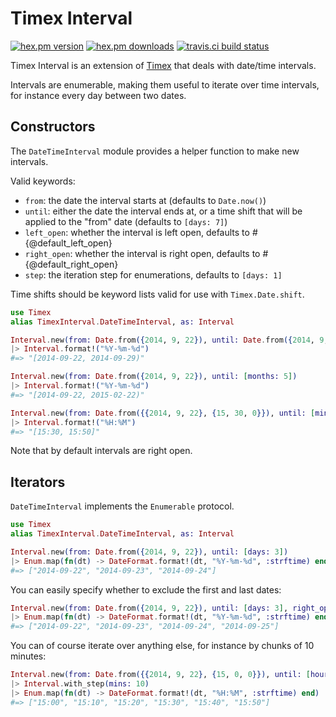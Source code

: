 # Timex Interval

[![hex.pm version](https://img.shields.io/hexpm/v/timex_interval.svg)](https://hex.pm/packages/timex_interval) [![hex.pm downloads](https://img.shields.io/hexpm/dt/timex_interval.svg)](https://hex.pm/packages/timex_interval) [![travis.ci build status](http://img.shields.io/travis/atabary/timex-interval/master.svg)](https://travis-ci.org/atabary/timex-interval)

Timex Interval is an extension of [Timex](https://github.com/bitwalker/timex) that deals with date/time intervals.

Intervals are enumerable, making them useful to iterate over time intervals, for instance every day between two dates.


## Constructors

The `DateTimeInterval` module provides a helper function to make new intervals.

Valid keywords:

  - `from`: the date the interval starts at (defaults to `Date.now()`)
  - `until`: either the date the interval ends at, or a time shift that will be applied to the "from" date (defaults to `[days: 7]`)
  - `left_open`: whether the interval is left open, defaults to #{@default_left_open}
  - `right_open`: whether the interval is right open, defaults to #{@default_right_open}
  - `step`: the iteration step for enumerations, defaults to `[days: 1]`

Time shifts should be keyword lists valid for use with `Timex.Date.shift`.

```elixir
use Timex
alias TimexInterval.DateTimeInterval, as: Interval

Interval.new(from: Date.from({2014, 9, 22}), until: Date.from({2014, 9, 29}))
|> Interval.format!("%Y-%m-%d")
#=> "[2014-09-22, 2014-09-29)"

Interval.new(from: Date.from({2014, 9, 22}), until: [months: 5])
|> Interval.format!("%Y-%m-%d")
#=> "[2014-09-22, 2015-02-22)"

Interval.new(from: Date.from({{2014, 9, 22}, {15, 30, 0}}), until: [mins: 20], right_open: false)
|> Interval.format!("%H:%M")
#=> "[15:30, 15:50]"

```

Note that by default intervals are right open.


## Iterators

`DateTimeInterval` implements the `Enumerable` protocol.

```elixir
use Timex
alias TimexInterval.DateTimeInterval, as: Interval

Interval.new(from: Date.from({2014, 9, 22}), until: [days: 3])
|> Enum.map(fn(dt) -> DateFormat.format!(dt, "%Y-%m-%d", :strftime) end)
#=> ["2014-09-22", "2014-09-23", "2014-09-24"]
```

You can easily specify whether to exclude the first and last dates:

```elixir
Interval.new(from: Date.from({2014, 9, 22}), until: [days: 3], right_open: false)
|> Enum.map(fn(dt) -> DateFormat.format!(dt, "%Y-%m-%d", :strftime) end)
#=> ["2014-09-22", "2014-09-23", "2014-09-24", "2014-09-25"]
```

You can of course iterate over anything else, for instance by chunks of 10 minutes:

```elixir
Interval.new(from: Date.from({{2014, 9, 22}, {15, 0, 0}}), until: [hours: 1])
|> Interval.with_step(mins: 10)
|> Enum.map(fn(dt) -> DateFormat.format!(dt, "%H:%M", :strftime) end)
#=> ["15:00", "15:10", "15:20", "15:30", "15:40", "15:50"]
```
